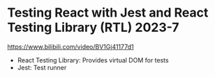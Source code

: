 # Testing React with Jest and React Testing Library (RTL) 2023-7


https://www.bilibili.com/video/BV1Gj41177d1

- React Testing Library: Provides virtual DOM for tests
- Jest: Test runner

